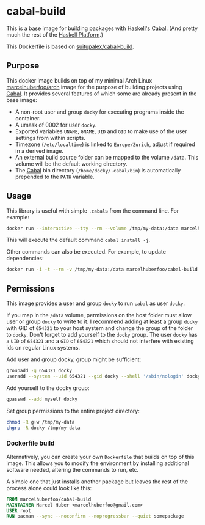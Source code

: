 # cabal-build

This is a base image for building packages with [Haskell's][haskell] [Cabal][cabal]. (And 
pretty much the rest of the [Haskell Platform][haskell-platform].)

This Dockerfile is based on [suitupalex/cabal-build][suitupalex].

## Purpose

This docker image builds on top of my minimal Arch Linux [marcelhuberfoo/arch][dockerarch] image for the
purpose of building projects using [Cabal][cabal].  It provides several features of which some are already present in the base image:

* A non-root user and group `docky` for executing programs inside the container.
* A umask of 0002 for user `docky`.
* Exported variables `UNAME`, `GNAME`, `UID` and `GID` to make use of the user settings from within scripts.
* Timezone (`/etc/localtime`) is linked to `Europe/Zurich`, adjust if required in a derived image.
* An external build source folder can be mapped to the volume `/data`. This volume will be the default working directory.
* The [Cabal][cabal] bin directory (`/home/docky/.cabal/bin`) is automatically prepended to the `PATH` variable.

## Usage

This library is useful with simple `.cabal`s from the command line.
For example:

```bash
docker run --interactive --tty --rm --volume /tmp/my-data:/data marcelhuberfoo/cabal-build
```

This will execute the default command `cabal install -j`.

Other commands can also be executed.  For example, to update dependencies:

```bash
docker run -i -t --rm -v /tmp/my-data:/data marcelhuberfoo/cabal-build cabal update
```

## Permissions

This image provides a user and group `docky` to run `cabal` as user `docky`.

If you map in the `/data` volume, permissions on the host folder must allow user or group `docky` to write to it. I recommend adding at least a group `docky` with GID of `654321` to your host system and change the group of the folder to `docky`. Don't forget to add yourself to the `docky` group.
The user `docky` has a `UID` of `654321` and a `GID` of `654321` which should not interfere with existing ids on regular Linux systems.

Add user and group docky, group might be sufficient:
```bash
groupadd -g 654321 docky
useradd --system --uid 654321 --gid docky --shell '/sbin/nologin' docky
```

Add yourself to the docky group:
```bash
gpasswd --add myself docky
```

Set group permissions to the entire project directory:
```bash
chmod -R g+w /tmp/my-data
chgrp -R docky /tmp/my-data
```

### Dockerfile build

Alternatively, you can create your own `Dockerfile` that builds on top of this
image.  This allows you to modify the environment by installing additional
software needed, altering the commands to run, etc.

A simple one that just installs another package but leaves the rest of the
process alone could look like this:

```dockerfile
FROM marcelhuberfoo/cabal-build
MAINTAINER Marcel Huber <marcelhuberfoo@gmail.com>
USER root
RUN pacman --sync --noconfirm --noprogressbar --quiet somepackage
```

[haskell]: https://haskell.org
[cabal]: https://haskell.org/haskellwiki/Cabal
[haskell-platform]: https://haskell.org/platform
[suitupalex]: https://registry.hub.docker.com/u/suitupalex/cabal-build/
[dockerarch]: https://registry.hub.docker.com/u/marcelhuberfoo/arch/
